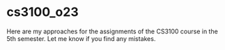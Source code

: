 # cs3100_o23
Here are my approaches for the assignments of the CS3100 course in the 5th semester. Let me know if you find any mistakes.

